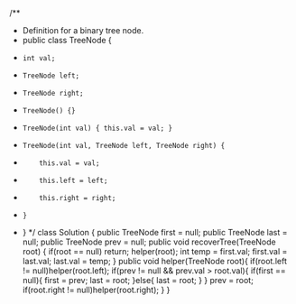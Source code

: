 /**
 * Definition for a binary tree node.
 * public class TreeNode {
 *     int val;
 *     TreeNode left;
 *     TreeNode right;
 *     TreeNode() {}
 *     TreeNode(int val) { this.val = val; }
 *     TreeNode(int val, TreeNode left, TreeNode right) {
 *         this.val = val;
 *         this.left = left;
 *         this.right = right;
 *     }
 * }
 */
class Solution {
    public TreeNode first = null;
    public TreeNode last = null;
    public TreeNode prev = null;
    public void recoverTree(TreeNode root) {
        if(root == null)
            return;
        helper(root);
        int temp = first.val;
        first.val = last.val;
        last.val = temp;
    }
    public void helper(TreeNode root){
        if(root.left != null)helper(root.left);
        if(prev != null && prev.val > root.val){
            if(first == null){
                first = prev;
                last = root;
            }else{
                last = root;
            }
        }
         prev = root;
        if(root.right != null)helper(root.right);
    }
}
